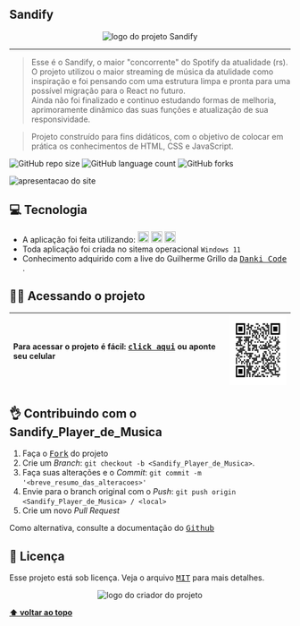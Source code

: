 ## Sandify

<p align="center">
  <img witdh="600" height="150" src="https://user-images.githubusercontent.com/65673565/197212482-534c8ca8-8612-418e-8f66-20718fa862de.svg" alt="logo do projeto Sandify">
 </p>
 
  -------
> Esse é o Sandify, o maior "concorrente" do Spotify da atualidade (rs). O projeto utilizou o maior streaming de música da atulidade como inspiração e foi pensando com uma estrutura limpa e pronta para uma possível migração para o React no futuro. 
><br>Ainda não foi finalizado e continuo estudando formas de melhoria, aprimoramente dinâmico das suas funções e atualização de sua responsividade.

> Projeto construído para fins didáticos, com o objetivo de colocar em prática os conhecimentos de HTML, CSS e JavaScript.

![GitHub repo size](https://img.shields.io/github/repo-size/vandersann/Sandify_Player_de_Musica?style=for-the-badge)
![GitHub language count](https://img.shields.io/github/languages/count/vandersann/Sandify_Player_de_Musica?style=for-the-badge)
![GitHub forks](https://img.shields.io/github/forks/iuricode/Sandify_Player_de_Musica?style=for-the-badge)

<p align="left">
<img  width="800" src="assets/img/apresentacao.gif" alt="apresentacao do site">
</p>

## 💻 Tecnologia 

* A aplicação foi feita utilizando:
  <img src="https://user-images.githubusercontent.com/65673565/197231139-6dfa8431-458c-413e-89e8-972e1ab811d8.svg" width="20" height="20">
  <img src="https://user-images.githubusercontent.com/65673565/197238032-ca4fa2b6-d812-4e4c-b273-e17b04aaabbf.svg" width="20" height="20">
  <img src="https://user-images.githubusercontent.com/65673565/197238275-388aa7ce-f0ab-4d23-96f1-c89bccb4cb90.svg" width="20" height="20">
* Toda aplicação foi criada no sitema operacional `Windows 11`
* Conhecimento adquirido com a live do Guilherme Grillo da <a href="https://youtu.be/wwZmoROaj5g" Target="_blank"><kbd>Danki Code </kbd></a>.

## :man_technologist: Acessando o projeto

Para acessar o projeto é fácil: <a href="https://vandersann.github.io/Sandify_Player_de_Musica/" target="_blank"><kbd>click aqui</kbd></a> ou aponte seu celular | <img src="assets/img/qr.png" height="125" width="125" alt="apresentacao do site">
:--------- | :---------

## :ok_hand: Contribuindo com o Sandify_Player_de_Musica

1. Faça o <kbd>[Fork](https://github.com/vandersann/Sandify_Player_de_Musica/fork)</kbd> do projeto
2. Crie um _Branch_: `git checkout -b <Sandify_Player_de_Musica>`.
3. Faça suas alterações e o _Commit_: `git commit -m '<breve_resumo_das_alteracoes>'`
4. Envie para o branch original com o _Push_: `git push origin <Sandify_Player_de_Musica> / <local>`
5. Crie um novo _Pull Request_

Como alternativa, consulte a documentação do <kbd>[Github](https://help.github.com/en/github/collaborating-with-issues-and-pull-requests/creating-a-pull-request)</kbd>

## 📝 Licença

Esse projeto está sob licença. Veja o arquivo <kbd>[MIT](Mit.md)</kbd> para mais detalhes.

<p align="center">
  <img witdh="300" src="https://user-images.githubusercontent.com/65673565/190916838-46057236-9d6e-4e75-b919-d24f673caec7.svg" alt="logo do criador do projeto")
 </p>

**[⬆ voltar ao topo](#Sandify)**
